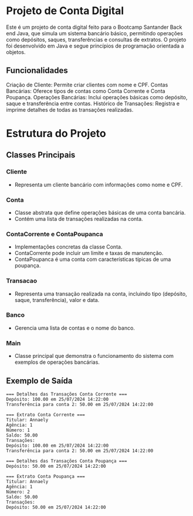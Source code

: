 # Projeto de Conta Digital #
Este é um projeto de conta digital feito para o Bootcamp Santander Back end Java, que simula um sistema bancário básico, permitindo operações como depósitos, saques, transferências e consultas de extratos. O projeto foi desenvolvido em Java e segue princípios de programação orientada a objetos.

## Funcionalidades ##
Criação de Cliente: Permite criar clientes com nome e CPF.
Contas Bancárias: Oferece tipos de contas como Conta Corrente e Conta Poupança.
Operações Bancárias: Inclui operações básicas como depósito, saque e transferência entre contas.
Histórico de Transações: Registra e imprime detalhes de todas as transações realizadas.

# Estrutura do Projeto #
## Classes Principais ##
### Cliente ###

* Representa um cliente bancário com informações como nome e CPF.
### Conta ###

* Classe abstrata que define operações básicas de uma conta bancária.
* Contém uma lista de transações realizadas na conta.

### ContaCorrente e ContaPoupanca ### 

* Implementações concretas da classe Conta.
* ContaCorrente pode incluir um limite e taxas de manutenção.
* ContaPoupanca é uma conta com características típicas de uma poupança.

### Transacao ###

* Representa uma transação realizada na conta, incluindo tipo (depósito, saque, transferência), valor e data.
### Banco ### 

* Gerencia uma lista de contas e o nome do banco.
### Main ### 

* Classe principal que demonstra o funcionamento do sistema com exemplos de operações bancárias.

## Exemplo de Saída ##
```
=== Detalhes das Transações Conta Corrente ===
Depósito: 100.00 em 25/07/2024 14:22:00
Transferência para conta 2: 50.00 em 25/07/2024 14:22:00

=== Extrato Conta Corrente ===
Titular: Annaely
Agência: 1
Número: 1
Saldo: 50.00
Transações:
Depósito: 100.00 em 25/07/2024 14:22:00
Transferência para conta 2: 50.00 em 25/07/2024 14:22:00

=== Detalhes das Transações Conta Poupança ===
Depósito: 50.00 em 25/07/2024 14:22:00

=== Extrato Conta Poupança ===
Titular: Annaely
Agência: 1
Número: 2
Saldo: 50.00
Transações:
Depósito: 50.00 em 25/07/2024 14:22:00
